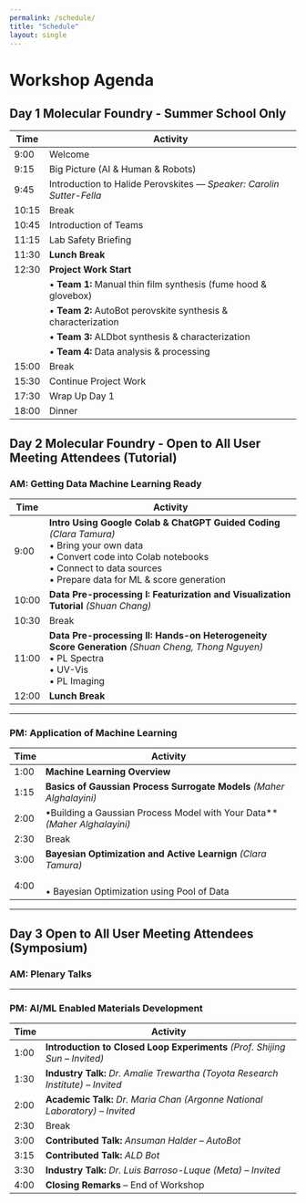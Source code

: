 ```yaml
---
permalink: /schedule/
title: "Schedule"
layout: single
---
```

# Workshop Agenda

## Day 1 Molecular Foundry - Summer School Only

| Time   | Activity                                                                 |
|--------|--------------------------------------------------------------------------|
| 9:00   | Welcome                                                                   |
| 9:15   | Big Picture (AI &  Human & Robots)                 |
| 9:45   | Introduction to Halide Perovskites — *Speaker: Carolin Sutter-Fella*     |
| 10:15  | Break        |
| 10:45  | Introduction of Teams                                                       |
| 11:15  | Lab Safety Briefing                                                       |
| 11:30  | **Lunch Break**                                                           |
| 12:30  | **Project Work Start**                                                    |
|        | • **Team 1:** Manual thin film synthesis (fume hood & glovebox)          |
|        | • **Team 2:** AutoBot perovskite synthesis & characterization            |
|        | • **Team 3:** ALDbot synthesis & characterization                         |
|        | • **Team 4:** Data analysis & processing                                  |
| 15:00  | Break                                                                     |
| 15:30  | Continue Project Work                                                     |
| 17:30  | Wrap Up Day 1                                                             |
| 18:00  | Dinner                                                                    |


## Day 2 Molecular Foundry - Open to All User Meeting Attendees (Tutorial)

### AM: Getting Data Machine Learning Ready

| Time   | Activity |
|--------|----------|
| 9:00   | **Intro Using Google Colab & ChatGPT Guided Coding** *(Clara Tamura)* <br>• Bring your own data <br>• Convert code into Colab notebooks<br>• Connect to data sources<br>• Prepare data for ML & score generation |
| 10:00  | **Data Pre-processing I: Featurization and Visualization Tutorial** *(Shuan Chang)* |
| 10:30  | Break |
| 11:00  | **Data Pre-processing II: Hands-on Heterogeneity Score Generation** *(Shuan Cheng, Thong Nguyen)*<br>• PL Spectra<br>• UV-Vis<br>• PL Imaging |
| 12:00  | **Lunch Break** |

---

### PM: Application of Machine Learning

| Time   | Activity |
|--------|----------|
| 1:00   | **Machine Learning Overview** |
| 1:15   | **Basics of Gaussian Process Surrogate Models** *(Maher Alghalayini)* |
| 2:00   | •Building a Gaussian Process Model with Your Data** *(Maher Alghalayini)* |
| 2:30   | Break |
| 3:00   | **Bayesian Optimization and Active Learnign** *(Clara Tamura)* |
| 4:00   | <br>• Bayesian Optimization using Pool of Data      |

---

## Day 3 Open to All User Meeting Attendees (Symposium)

### AM: Plenary Talks

---

### PM: AI/ML Enabled Materials Development

| Time   | Activity |
|--------|----------|
| 1:00   | **Introduction to Closed Loop Experiments** *(Prof. Shijing Sun – Invited)* |
| 1:30   | **Industry Talk:** *Dr. Amalie Trewartha (Toyota Research Institute) – Invited* |
| 2:00   | **Academic Talk:** *Dr. Maria Chan (Argonne National Laboratory) – Invited* |
| 2:30   | Break |
| 3:00   | **Contributed Talk:** *Ansuman Halder – AutoBot* |
| 3:15   | **Contributed Talk:** *ALD Bot* |
| 3:30   | **Industry Talk:** *Dr. Luis Barroso-Luque (Meta) – Invited* |
| 4:00   | **Closing Remarks** – End of Workshop |

